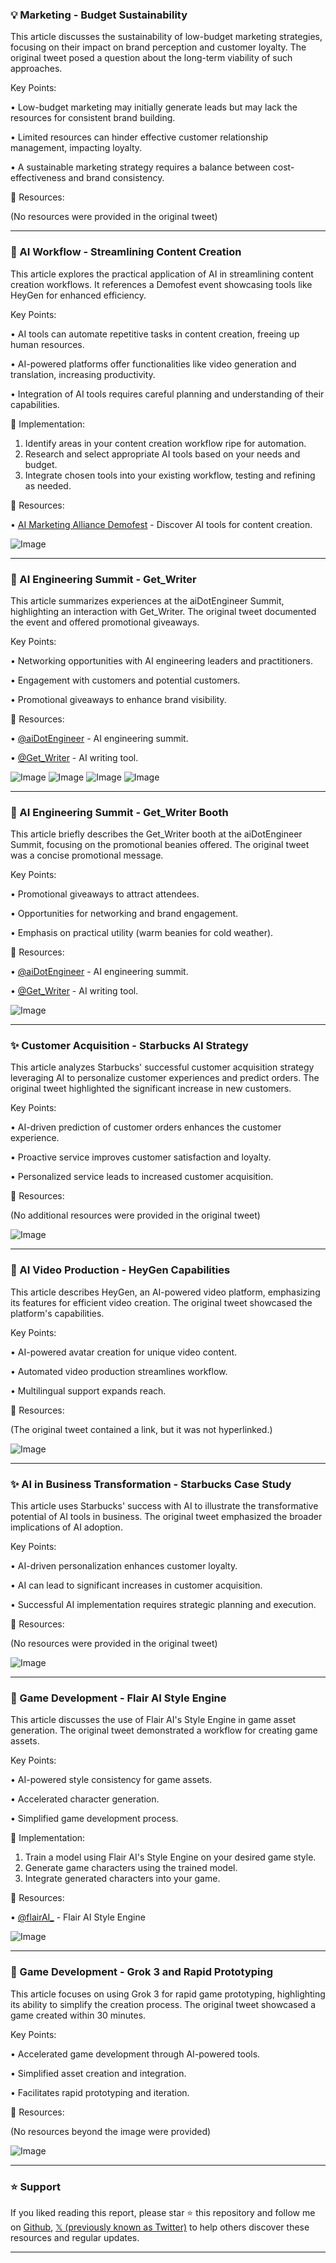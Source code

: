 ### 💡 Marketing - Budget Sustainability

This article discusses the sustainability of low-budget marketing strategies, focusing on their impact on brand perception and customer loyalty.  The original tweet posed a question about the long-term viability of such approaches.

Key Points:

• Low-budget marketing may initially generate leads but may lack the resources for consistent brand building.


•  Limited resources can hinder effective customer relationship management, impacting loyalty.


•  A sustainable marketing strategy requires a balance between cost-effectiveness and brand consistency.



🔗 Resources:


(No resources were provided in the original tweet)


---

### 🚀 AI Workflow - Streamlining Content Creation

This article explores the practical application of AI in streamlining content creation workflows.  It references a Demofest event showcasing tools like HeyGen for enhanced efficiency.

Key Points:

• AI tools can automate repetitive tasks in content creation, freeing up human resources.


• AI-powered platforms offer functionalities like video generation and translation, increasing productivity.


• Integration of AI tools requires careful planning and understanding of their capabilities.



🚀 Implementation:

1. Identify areas in your content creation workflow ripe for automation.
2. Research and select appropriate AI tools based on your needs and budget.
3. Integrate chosen tools into your existing workflow, testing and refining as needed.


🔗 Resources:

• [AI Marketing Alliance Demofest](link_to_demofest_not_provided) -  Discover AI tools for content creation.

![Image](https://pbs.twimg.com/media/GkZ2tpLW4AAjUrZ?format=jpg&name=small)


---

### 🤖 AI Engineering Summit - Get_Writer

This article summarizes experiences at the aiDotEngineer Summit, highlighting an interaction with Get_Writer.  The original tweet documented the event and offered promotional giveaways.

Key Points:

• Networking opportunities with AI engineering leaders and practitioners.


•  Engagement with customers and potential customers.


•  Promotional giveaways to enhance brand visibility.



🔗 Resources:

• [@aiDotEngineer](https://twitter.com/aiDotEngineer) - AI engineering summit.

• [@Get_Writer](https://twitter.com/Get_Writer) -  AI writing tool.

![Image](https://pbs.twimg.com/media/GkUG1gZWIAI0S5_?format=jpg&name=small)
![Image](https://pbs.twimg.com/media/GkUG1gWXMAA13Pv?format=jpg&name=360x360)
![Image](https://pbs.twimg.com/media/GkUG1gZX0AAGv7r?format=jpg&name=360x360)
![Image](https://pbs.twimg.com/media/GkUG1gZW4AAuovD?format=jpg&name=360x360)


---

### 🤖 AI Engineering Summit - Get_Writer Booth

This article briefly describes the Get_Writer booth at the aiDotEngineer Summit, focusing on the promotional beanies offered.  The original tweet was a concise promotional message.

Key Points:

• Promotional giveaways to attract attendees.


•  Opportunities for networking and brand engagement.


•  Emphasis on practical utility (warm beanies for cold weather).



🔗 Resources:

• [@aiDotEngineer](https://twitter.com/aiDotEngineer) - AI engineering summit.

• [@Get_Writer](https://twitter.com/Get_Writer) - AI writing tool.

![Image](https://pbs.twimg.com/media/GkURIlUWgAEUeB9?format=jpg&name=small)


---

### ✨ Customer Acquisition - Starbucks AI Strategy

This article analyzes Starbucks' successful customer acquisition strategy leveraging AI to personalize customer experiences and predict orders.  The original tweet highlighted the significant increase in new customers.

Key Points:

• AI-driven prediction of customer orders enhances the customer experience.


• Proactive service improves customer satisfaction and loyalty.


• Personalized service leads to increased customer acquisition.



🔗 Resources:

(No additional resources were provided in the original tweet)

![Image](https://pbs.twimg.com/media/GkUs4qfXMAAKHxk?format=jpg&name=small)


---

### 🚀 AI Video Production - HeyGen Capabilities

This article describes HeyGen, an AI-powered video platform, emphasizing its features for efficient video creation. The original tweet showcased the platform's capabilities.

Key Points:

• AI-powered avatar creation for unique video content.


• Automated video production streamlines workflow.


• Multilingual support expands reach.


🔗 Resources:

(The original tweet contained a link, but it was not hyperlinked.)

![Image](https://pbs.twimg.com/media/GkUtI0hbIAATPFX?format=jpg&name=small)


---

### ✨ AI in Business Transformation - Starbucks Case Study

This article uses Starbucks' success with AI to illustrate the transformative potential of AI tools in business.  The original tweet emphasized the broader implications of AI adoption.

Key Points:

• AI-driven personalization enhances customer loyalty.


• AI can lead to significant increases in customer acquisition.


• Successful AI implementation requires strategic planning and execution.



🔗 Resources:

(No resources were provided in the original tweet)

![Image](https://pbs.twimg.com/media/GkUtH7VbAAAe0aW?format=jpg&name=small)


---

### 🚀 Game Development - Flair AI Style Engine

This article discusses the use of Flair AI's Style Engine in game asset generation.  The original tweet demonstrated a workflow for creating game assets.

Key Points:

• AI-powered style consistency for game assets.


• Accelerated character generation.


• Simplified game development process.



🚀 Implementation:

1. Train a model using Flair AI's Style Engine on your desired game style.
2. Generate game characters using the trained model.
3. Integrate generated characters into your game.


🔗 Resources:

• [@flairAI_](https://twitter.com/flairAI_) - Flair AI Style Engine

![Image](https://pbs.twimg.com/ext_tw_video_thumb/1892682111838257152/pu/img/1KMuaqOMcOGMMuc2.jpg)


---

### 🚀 Game Development - Grok 3 and Rapid Prototyping

This article focuses on using Grok 3 for rapid game prototyping, highlighting its ability to simplify the creation process. The original tweet showcased a game created within 30 minutes.


Key Points:

• Accelerated game development through AI-powered tools.


• Simplified asset creation and integration.


• Facilitates rapid prototyping and iteration.



🔗 Resources:

(No resources beyond the image were provided)

![Image](https://pbs.twimg.com/ext_tw_video_thumb/1892682111838257152/pu/img/1KMuaqOMcOGMMuc2.jpg)


---

### ⭐️ Support

If you liked reading this report, please star ⭐️ this repository and follow me on [Github](https://github.com/Drix10), [𝕏 (previously known as Twitter)](https://x.com/DRIX_10_) to help others discover these resources and regular updates.

---